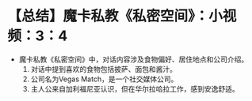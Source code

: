 # 【总结】魔卡私教《私密空间》：小视频：3：4

-   魔卡私教《私密空间》中，对话内容涉及食物偏好、居住地点和公司介绍。
    1.  对话中提到喜欢的食物包括披萨、面包和酱汁。
    2.  公司名为Vegas Match，是一个社交媒体公司。
    3.  主人公来自加利福尼亚认识，但在华尔拉哈拉工作，感到安逸舒适。